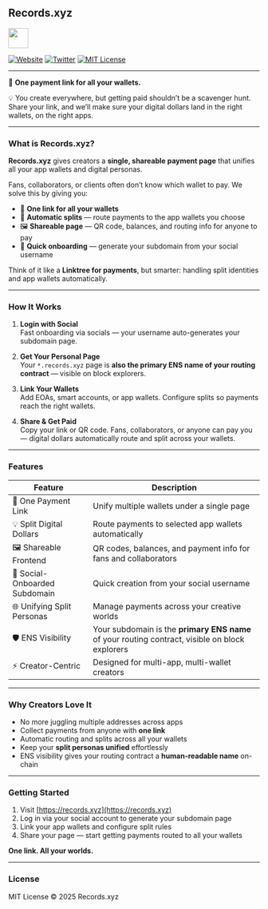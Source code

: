 
## Records.xyz

<img src="public/lovable-uploads/28193e56-2ecb-4f1d-88b9-9b88704698a0.png" width=40 height=40>

[![Website](https://img.shields.io/badge/Website-Records.xyz-blue?style=for-the-badge)](https://records.xyz) [![Twitter](https://img.shields.io/badge/Twitter-@records_xyz-1DA1F2?style=for-the-badge&logo=twitter&logoColor=white)](https://twitter.com/records_xyz) [![MIT License](https://img.shields.io/badge/License-MIT-green?style=for-the-badge)](https://opensource.org/licenses/MIT)

---

🎯  **One payment link for all your wallets.**

💡  You create everywhere, but getting paid shouldn’t be a scavenger hunt. Share your link, and we’ll make sure your digital dollars land in the right wallets, on the right apps.

---

### **What is Records.xyz?**  

**Records.xyz** gives creators a **single, shareable payment page** that unifies all your app wallets and digital personas.  

Fans, collaborators, or clients often don’t know which wallet to pay. We solve this by giving you:  

- 🌟 **One link for all your wallets**  
- 💸 **Automatic splits** — route payments to the app wallets you choose  
- 🖼️ **Shareable page** — QR code, balances, and routing info for anyone to pay  
- 🔗 **Quick onboarding** — generate your subdomain from your social username  

Think of it like a **Linktree for payments**, but smarter: handling split identities and app wallets automatically.

---
### **How It Works**  

1. **Login with Social**  
   Fast onboarding via socials — your username auto-generates your subdomain page.  

2. **Get Your Personal Page**  
   Your `*.records.xyz` page is **also the primary ENS name of your routing contract** — visible on block explorers.  

3. **Link Your Wallets**  
   Add EOAs, smart accounts, or app wallets. Configure splits so payments reach the right wallets.  

4. **Share & Get Paid**  
   Copy your link or QR code. Fans, collaborators, or anyone can pay you — digital dollars automatically route and split across your wallets.  

---

### **Features**  

| Feature | Description |
|---------|-------------|
| 🌟 One Payment Link | Unify multiple wallets under a single page |
| 💡 Split Digital Dollars | Route payments to selected app wallets automatically |
| 🖼️ Shareable Frontend | QR codes, balances, and payment info for fans and collaborators |
| 🔗 Social-Onboarded Subdomain | Quick creation from your social username |
| 🌐 Unifying Split Personas | Manage payments across your creative worlds |
| 🛡️ ENS Visibility | Your subdomain is the **primary ENS name** of your routing contract, visible on block explorers |
| ⚡ Creator-Centric | Designed for multi-app, multi-wallet creators |

---

### **Why Creators Love It**  

- No more juggling multiple addresses across apps  
- Collect payments from anyone with **one link**  
- Automatic routing and splits across all your wallets  
- Keep your **split personas unified** effortlessly  
- ENS visibility gives your routing contract a **human-readable name** on-chain  

---

### **Getting Started**  

1. Visit [https://records.xyz](https://records.xyz)  
2. Log in via your social account to generate your subdomain page  
3. Link your app wallets and configure split rules  
4. Share your page — start getting payments routed to all your wallets  

**One link. All your worlds.**

---



### **License**  
MIT License © 2025 Records.xyz 

